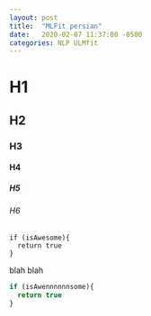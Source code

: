 ```yaml
---
layout: post
title:  "MLFit persian"
date:   2020-02-07 11:37:00 -0500
categories: NLP ULMfit
---
```


# H1
## H2
### H3
#### H4
##### H5
###### H6
    if (isAwesome){
      return true
    }

blah blah

```javascript
if (isAwennnnnnsome){
  return true
}
```
